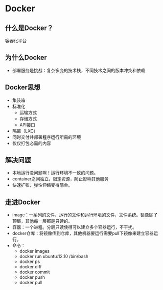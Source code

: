 # Docker

## 什么是Docker？

容器化平台

## 为什么Docker

- 部署服务是挑战：复杂多变的技术栈，不同技术之间的版本冲突和依赖

## Docker思想

- 集装箱
- 标准化
  - 运输方式
  - 存储方式
  - API接口
- 隔离（LXC）
- 同时交付并部署程序运行所需的环境
- 仅仅打包必需的内容

## 解决问题

- 本地运行没问题啊！运行环境不一致的问题。
- container之间独立，限定资源，防止影响其他服务
- 快速扩张，弹性伸缩变得简单。

## 走进Docker 

- image：一系列的文件，运行的文件和运行环境的文件，文件系统。镜像除了顶层，其他每一层都是只读的。
- 容器：一个进程。分层只读使得可以建立多个容器运行，不干扰。
- docker仓库：将镜像传到仓库，其他机器要运行需要pull下镜像来建立容器运行。
- 命令：
  - docker images
  - docker run ubuntu:12.10 /bin/bash
  - docker ps
  - docker diff
  - docker commit
  - docker push
  - docker pull